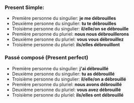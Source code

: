 ### Present Simple:
- Première personne du singulier: **je me débrouilles**
- Deuxième personne du singulier: **tu te débrouilles**
- Troisième personne du singulier: **il/elle/on se débrouille**
- Première personne du pluriel: **nous nous débrouillerons**
- Deuxième personne du pluriel: **vous vous débrouillez**	
- Troisième personne du pluriel: **ils/elles débrouillont**

### Passé composé (Present perfect)
- Première personne du singulier: **j'ai débrouillé**
- Deuxième personne du singulier: **tu as débrouillé**
- Troisième personne du singulier: **il/elle/on a débrouillé**
- Première personne du pluriel: **nous avons débrouillé**
- Deuxième personne du pluriel: **vous avez débrouillé**	
- Troisième personne du pluriel: **ils/elles ont débrouillé**